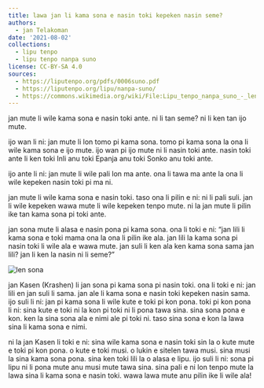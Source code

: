 ```yaml
---
title: lawa jan li kama sona e nasin toki kepeken nasin seme?
authors:
  - jan Telakoman
date: '2021-08-02'
collections:
  - lipu tenpo
  - lipu tenpo nanpa suno
license: CC-BY-SA 4.0
sources:
  - https://liputenpo.org/pdfs/0006suno.pdf
  - https://liputenpo.org/lipu/nanpa-suno/
  - https://commons.wikimedia.org/wiki/File:Lipu_tenpo_nanpa_suno_-_len_sona.png
---
```


jan mute li wile kama sona e nasin toki ante. ni li tan seme? ni li ken tan ijo mute.

ijo wan li ni: jan mute li lon tomo pi kama sona. tomo pi kama sona la ona li wile kama sona e ijo mute. ijo wan pi ijo mute ni li nasin toki ante. nasin toki ante li ken toki Inli anu toki Epanja anu toki Sonko anu toki ante.

ijo ante li ni: jan mute li wile pali lon ma ante. ona li tawa ma ante la ona li wile kepeken nasin toki pi ma ni.

jan mute li wile kama sona e nasin toki. taso ona li pilin e ni: ni li pali suli. jan li wile kepeken wawa mute li wile kepeken tenpo mute. ni la jan mute li pilin ike tan kama sona pi toki ante.

jan sona mute li alasa e nasin pona pi kama sona. ona li toki e ni: “jan lili li kama sona e toki mama ona la ona li pilin ike ala. jan lili la kama sona pi nasin toki li wile ala e wawa mute. jan suli li ken ala ken kama sona sama jan lili? jan li ken la nasin ni li seme?”

![len sona](https://upload.wikimedia.org/wikipedia/commons/e/ed/Lipu_tenpo_nanpa_suno_-_len_sona.png)

jan Kasen (Krashen) li jan sona pi kama sona pi nasin toki. ona li toki e ni: jan lili en jan suli li sama. jan ale li kama sona e nasin toki kepeken nasin sama. ijo suli li ni: jan pi kama sona li wile kute e toki pi kon pona. toki pi kon pona li ni: sina kute e toki ni la kon pi toki ni li pona tawa sina. sina sona pona e kon. ken la sina sona ala e nimi ale pi toki ni. taso sina sona e kon la lawa sina li kama sona e nimi.

ni la jan Kasen li toki e ni: sina wile kama sona e nasin toki sin la o kute mute e toki pi kon pona. o kute e toki musi. o lukin e sitelen tawa musi. sina musi la sina kama sona pona. sina ken toki lili la o alasa e lipu. ijo suli li ni: sona pi lipu ni li pona mute anu musi mute tawa sina. sina pali e ni lon tenpo mute la lawa sina li kama sona e nasin toki. wawa lawa mute anu pilin ike li wile ala!